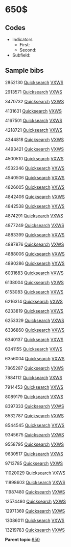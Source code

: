 # 650$

## Codes

-   Indicators
    -   First:
    -   Second:
-   Subfield:

## Sample bibs

2852130 [Quicksearch](https://search.library.yale.edu/catalog/2852130) [VXWS](http://prodorbis.library.yale.edu:7014/vxws/GetHoldingsService?bibId=2852130)

2913571 [Quicksearch](https://search.library.yale.edu/catalog/2913571) [VXWS](http://prodorbis.library.yale.edu:7014/vxws/GetHoldingsService?bibId=2913571)

3470732 [Quicksearch](https://search.library.yale.edu/catalog/3470732) [VXWS](http://prodorbis.library.yale.edu:7014/vxws/GetHoldingsService?bibId=3470732)

4131631 [Quicksearch](https://search.library.yale.edu/catalog/4131631) [VXWS](http://prodorbis.library.yale.edu:7014/vxws/GetHoldingsService?bibId=4131631)

4167501 [Quicksearch](https://search.library.yale.edu/catalog/4167501) [VXWS](http://prodorbis.library.yale.edu:7014/vxws/GetHoldingsService?bibId=4167501)

4218721 [Quicksearch](https://search.library.yale.edu/catalog/4218721) [VXWS](http://prodorbis.library.yale.edu:7014/vxws/GetHoldingsService?bibId=4218721)

4344818 [Quicksearch](https://search.library.yale.edu/catalog/4344818) [VXWS](http://prodorbis.library.yale.edu:7014/vxws/GetHoldingsService?bibId=4344818)

4493421 [Quicksearch](https://search.library.yale.edu/catalog/4493421) [VXWS](http://prodorbis.library.yale.edu:7014/vxws/GetHoldingsService?bibId=4493421)

4500510 [Quicksearch](https://search.library.yale.edu/catalog/4500510) [VXWS](http://prodorbis.library.yale.edu:7014/vxws/GetHoldingsService?bibId=4500510)

4532346 [Quicksearch](https://search.library.yale.edu/catalog/4532346) [VXWS](http://prodorbis.library.yale.edu:7014/vxws/GetHoldingsService?bibId=4532346)

4540506 [Quicksearch](https://search.library.yale.edu/catalog/4540506) [VXWS](http://prodorbis.library.yale.edu:7014/vxws/GetHoldingsService?bibId=4540506)

4826005 [Quicksearch](https://search.library.yale.edu/catalog/4826005) [VXWS](http://prodorbis.library.yale.edu:7014/vxws/GetHoldingsService?bibId=4826005)

4842406 [Quicksearch](https://search.library.yale.edu/catalog/4842406) [VXWS](http://prodorbis.library.yale.edu:7014/vxws/GetHoldingsService?bibId=4842406)

4842538 [Quicksearch](https://search.library.yale.edu/catalog/4842538) [VXWS](http://prodorbis.library.yale.edu:7014/vxws/GetHoldingsService?bibId=4842538)

4874291 [Quicksearch](https://search.library.yale.edu/catalog/4874291) [VXWS](http://prodorbis.library.yale.edu:7014/vxws/GetHoldingsService?bibId=4874291)

4877249 [Quicksearch](https://search.library.yale.edu/catalog/4877249) [VXWS](http://prodorbis.library.yale.edu:7014/vxws/GetHoldingsService?bibId=4877249)

4883399 [Quicksearch](https://search.library.yale.edu/catalog/4883399) [VXWS](http://prodorbis.library.yale.edu:7014/vxws/GetHoldingsService?bibId=4883399)

4887876 [Quicksearch](https://search.library.yale.edu/catalog/4887876) [VXWS](http://prodorbis.library.yale.edu:7014/vxws/GetHoldingsService?bibId=4887876)

4888006 [Quicksearch](https://search.library.yale.edu/catalog/4888006) [VXWS](http://prodorbis.library.yale.edu:7014/vxws/GetHoldingsService?bibId=4888006)

4890286 [Quicksearch](https://search.library.yale.edu/catalog/4890286) [VXWS](http://prodorbis.library.yale.edu:7014/vxws/GetHoldingsService?bibId=4890286)

6031683 [Quicksearch](https://search.library.yale.edu/catalog/6031683) [VXWS](http://prodorbis.library.yale.edu:7014/vxws/GetHoldingsService?bibId=6031683)

6138004 [Quicksearch](https://search.library.yale.edu/catalog/6138004) [VXWS](http://prodorbis.library.yale.edu:7014/vxws/GetHoldingsService?bibId=6138004)

6153083 [Quicksearch](https://search.library.yale.edu/catalog/6153083) [VXWS](http://prodorbis.library.yale.edu:7014/vxws/GetHoldingsService?bibId=6153083)

6216314 [Quicksearch](https://search.library.yale.edu/catalog/6216314) [VXWS](http://prodorbis.library.yale.edu:7014/vxws/GetHoldingsService?bibId=6216314)

6233819 [Quicksearch](https://search.library.yale.edu/catalog/6233819) [VXWS](http://prodorbis.library.yale.edu:7014/vxws/GetHoldingsService?bibId=6233819)

6253329 [Quicksearch](https://search.library.yale.edu/catalog/6253329) [VXWS](http://prodorbis.library.yale.edu:7014/vxws/GetHoldingsService?bibId=6253329)

6336860 [Quicksearch](https://search.library.yale.edu/catalog/6336860) [VXWS](http://prodorbis.library.yale.edu:7014/vxws/GetHoldingsService?bibId=6336860)

6340137 [Quicksearch](https://search.library.yale.edu/catalog/6340137) [VXWS](http://prodorbis.library.yale.edu:7014/vxws/GetHoldingsService?bibId=6340137)

6341155 [Quicksearch](https://search.library.yale.edu/catalog/6341155) [VXWS](http://prodorbis.library.yale.edu:7014/vxws/GetHoldingsService?bibId=6341155)

6356004 [Quicksearch](https://search.library.yale.edu/catalog/6356004) [VXWS](http://prodorbis.library.yale.edu:7014/vxws/GetHoldingsService?bibId=6356004)

7865287 [Quicksearch](https://search.library.yale.edu/catalog/7865287) [VXWS](http://prodorbis.library.yale.edu:7014/vxws/GetHoldingsService?bibId=7865287)

7884112 [Quicksearch](https://search.library.yale.edu/catalog/7884112) [VXWS](http://prodorbis.library.yale.edu:7014/vxws/GetHoldingsService?bibId=7884112)

7914453 [Quicksearch](https://search.library.yale.edu/catalog/7914453) [VXWS](http://prodorbis.library.yale.edu:7014/vxws/GetHoldingsService?bibId=7914453)

8089179 [Quicksearch](https://search.library.yale.edu/catalog/8089179) [VXWS](http://prodorbis.library.yale.edu:7014/vxws/GetHoldingsService?bibId=8089179)

8397333 [Quicksearch](https://search.library.yale.edu/catalog/8397333) [VXWS](http://prodorbis.library.yale.edu:7014/vxws/GetHoldingsService?bibId=8397333)

8532787 [Quicksearch](https://search.library.yale.edu/catalog/8532787) [VXWS](http://prodorbis.library.yale.edu:7014/vxws/GetHoldingsService?bibId=8532787)

8544545 [Quicksearch](https://search.library.yale.edu/catalog/8544545) [VXWS](http://prodorbis.library.yale.edu:7014/vxws/GetHoldingsService?bibId=8544545)

9345675 [Quicksearch](https://search.library.yale.edu/catalog/9345675) [VXWS](http://prodorbis.library.yale.edu:7014/vxws/GetHoldingsService?bibId=9345675)

9558795 [Quicksearch](https://search.library.yale.edu/catalog/9558795) [VXWS](http://prodorbis.library.yale.edu:7014/vxws/GetHoldingsService?bibId=9558795)

9630517 [Quicksearch](https://search.library.yale.edu/catalog/9630517) [VXWS](http://prodorbis.library.yale.edu:7014/vxws/GetHoldingsService?bibId=9630517)

9713785 [Quicksearch](https://search.library.yale.edu/catalog/9713785) [VXWS](http://prodorbis.library.yale.edu:7014/vxws/GetHoldingsService?bibId=9713785)

11020029 [Quicksearch](https://search.library.yale.edu/catalog/11020029) [VXWS](http://prodorbis.library.yale.edu:7014/vxws/GetHoldingsService?bibId=11020029)

11898603 [Quicksearch](https://search.library.yale.edu/catalog/11898603) [VXWS](http://prodorbis.library.yale.edu:7014/vxws/GetHoldingsService?bibId=11898603)

11987480 [Quicksearch](https://search.library.yale.edu/catalog/11987480) [VXWS](http://prodorbis.library.yale.edu:7014/vxws/GetHoldingsService?bibId=11987480)

12574480 [Quicksearch](https://search.library.yale.edu/catalog/12574480) [VXWS](http://prodorbis.library.yale.edu:7014/vxws/GetHoldingsService?bibId=12574480)

12971369 [Quicksearch](https://search.library.yale.edu/catalog/12971369) [VXWS](http://prodorbis.library.yale.edu:7014/vxws/GetHoldingsService?bibId=12971369)

13086011 [Quicksearch](https://search.library.yale.edu/catalog/13086011) [VXWS](http://prodorbis.library.yale.edu:7014/vxws/GetHoldingsService?bibId=13086011)

13219783 [Quicksearch](https://search.library.yale.edu/catalog/13219783) [VXWS](http://prodorbis.library.yale.edu:7014/vxws/GetHoldingsService?bibId=13219783)

**Parent topic:**[650](../../tags/650/650.md)

